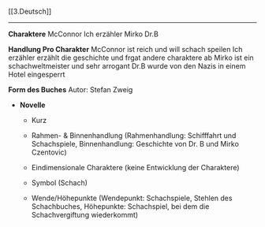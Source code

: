 [[3.Deutsch]]
___
**Charaktere**
McConnor
Ich erzähler
Mirko
Dr.B

**Handlung Pro Charakter**
McConnor ist reich und will schach speilen
Ich erzähler erzählt die geschichte und frgat andere charaktere ab
Mirko ist ein schachweltmeister und sehr arrogant
Dr.B wurde von den Nazis in einem Hotel eingesperrt

**Form des Buches**
Autor: Stefan Zweig
- **Novelle**
    
    - Kurz
        
    - Rahmen- & Binnenhandlung (Rahmenhandlung: Schifffahrt und Schachspiele, Binnenhandlung: Geschichte von Dr. B und Mirko Czentovic)
        
    - Eindimensionale Charaktere (keine Entwicklung der Charaktere)
        
    - Symbol (Schach)
        
    - Wende/Höhepunkte (Wendepunkt: Schachspiele, Stehlen des Schachbuches, Höhepunkte: Schachspiel, bei dem die Schachvergiftung wiederkommt)
